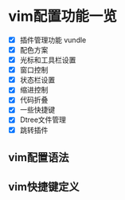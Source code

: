 # vim配置功能一览
- [x]  插件管理功能 vundle
- [x]  配色方案
- [x] 光标和工具栏设置
- [x] 窗口控制
- [x] 状态栏设置
- [x] 缩进控制
- [x] 代码折叠
- [x] 一些快捷键
- [x] Dtree文件管理
- [x] 跳转插件
## vim配置语法
## vim快捷键定义